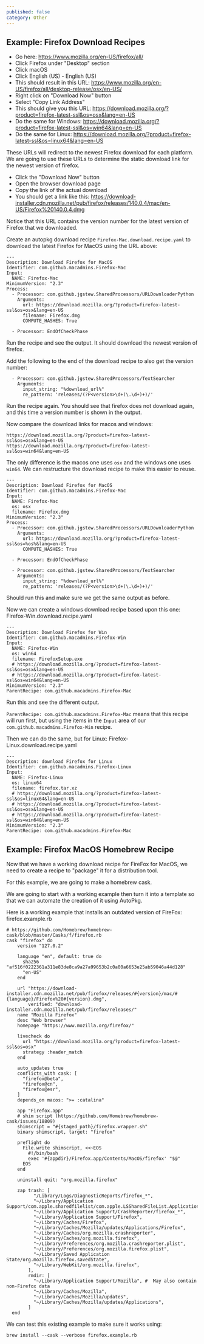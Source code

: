 ```yaml
---
published: false
category: Other
---
```


## Example: Firefox Download Recipes

- Go here: https://www.mozilla.org/en-US/firefox/all/
- Click Firefox under "Desktop" section
- Click macOS
- Click English (US) - English (US)
- This should result in this URL: https://www.mozilla.org/en-US/firefox/all/desktop-release/osx/en-US/
- Right click on "Download Now" button
- Select "Copy Link Address"
- This should give you this URL: https://download.mozilla.org/?product=firefox-latest-ssl&os=osx&lang=en-US
- Do the same for Windows: https://download.mozilla.org/?product=firefox-latest-ssl&os=win64&lang=en-US
- Do the same for Linux: https://download.mozilla.org/?product=firefox-latest-ssl&os=linux64&lang=en-US

These URLs will redirect to the newest Firefox download for each platform. We are going to use these URLs to determine the static download link for the newest version of firefox.

- Click the "Download Now" button
- Open the browser download page
- Copy the link of the actual download
- You should get a link like this: https://download-installer.cdn.mozilla.net/pub/firefox/releases/140.0.4/mac/en-US/Firefox%20140.0.4.dmg

Notice that this URL contains the version number for the latest version of Firefox that we downloaded.

Create an autopkg download recipe `Firefox-Mac.download.recipe.yaml` to download the latest Firefox for MacOS using the URL above:

```
---
Description: Download Firefox for MacOS
Identifier: com.github.macadmins.Firefox-Mac
Input:
  NAME: Firefox-Mac
MinimumVersion: "2.3"
Process:
  - Processor: com.github.jgstew.SharedProcessors/URLDownloaderPython
    Arguments:
      url: https://download.mozilla.org/?product=firefox-latest-ssl&os=osx&lang=en-US
      filename: Firefox.dmg
      COMPUTE_HASHES: True

  - Processor: EndOfCheckPhase
```

Run the recipe and see the output. It should download the newest version of firefox.

Add the following to the end of the download recipe to also get the version number:

```
  - Processor: com.github.jgstew.SharedProcessors/TextSearcher
    Arguments:
      input_string: "%download_url%"
      re_pattern: 'releases/(?P<version>\d+(\.\d+)+)/'
```

Run the recipe again. You should see that firefox does not download again, and this time a version number is shown in the output.

Now compare the download links for macos and windows:

```
https://download.mozilla.org/?product=firefox-latest-ssl&os=osx&lang=en-US
https://download.mozilla.org/?product=firefox-latest-ssl&os=win64&lang=en-US
```

The only difference is the macos one uses `osx` and the windows one uses `win64`. We can restructure the download recipe to make this easier to reuse.

```
---
Description: Download Firefox for MacOS
Identifier: com.github.macadmins.Firefox-Mac
Input:
  NAME: Firefox-Mac
  os: osx
  filename: Firefox.dmg
MinimumVersion: "2.3"
Process:
  - Processor: com.github.jgstew.SharedProcessors/URLDownloaderPython
    Arguments:
      url: https://download.mozilla.org/?product=firefox-latest-ssl&os=%os%&lang=en-US
      COMPUTE_HASHES: True

  - Processor: EndOfCheckPhase

  - Processor: com.github.jgstew.SharedProcessors/TextSearcher
    Arguments:
      input_string: "%download_url%"
      re_pattern: 'releases/(?P<version>\d+(\.\d+)+)/'
```

Should run this and make sure we get the same output as before.

Now we can create a windows download recipe based upon this one: Firefox-Win.download.recipe.yaml

```
---
Description: Download Firefox for Win
Identifier: com.github.macadmins.Firefox-Win
Input:
  NAME: Firefox-Win
  os: win64
  filename: FirefoxSetup.exe
  # https://download.mozilla.org/?product=firefox-latest-ssl&os=osx&lang=en-US
  # https://download.mozilla.org/?product=firefox-latest-ssl&os=win64&lang=en-US
MinimumVersion: "2.3"
ParentRecipe: com.github.macadmins.Firefox-Mac
```

Run this and see the different output.

`ParentRecipe: com.github.macadmins.Firefox-Mac` means that this recipe will run first, but using the items in the `Input` area of our `com.github.macadmins.Firefox-Win` recipe.

Then we can do the same, but for Linux: Firefox-Linux.download.recipe.yaml

```
---
Description: download Firefox for Linux
Identifier: com.github.macadmins.Firefox-Linux
Input:
  NAME: Firefox-Linux
  os: linux64
  filename: firefox.tar.xz
  # https://download.mozilla.org/?product=firefox-latest-ssl&os=linux64&lang=en-US
  # https://download.mozilla.org/?product=firefox-latest-ssl&os=osx&lang=en-US
  # https://download.mozilla.org/?product=firefox-latest-ssl&os=win64&lang=en-US
MinimumVersion: "2.3"
ParentRecipe: com.github.macadmins.Firefox-Mac
```


## Example: Firefox MacOS Homebrew Recipe

Now that we have a working download recipe for FireFox for MacOS, we need to create a recipe to "package" it for a distribution tool.

For this example, we are going to make a homebrew cask.

We are going to start with a working example then turn it into a template so that we can automate the creation of it using AutoPkg.

Here is a working example that installs an outdated version of FireFox: firefox.example.rb

```
# https://github.com/Homebrew/homebrew-cask/blob/master/Casks/f/firefox.rb
cask "firefox" do
    version "127.0.2"

    language "en", default: true do
      sha256 "af516f0222361a311e83de8ca9a27a99653b2c0a00a6653e25ab59046a44d128"
      "en-US"
    end

    url "https://download-installer.cdn.mozilla.net/pub/firefox/releases/#{version}/mac/#{language}/Firefox%20#{version}.dmg",
        verified: "download-installer.cdn.mozilla.net/pub/firefox/releases/"
    name "Mozilla Firefox"
    desc "Web browser"
    homepage "https://www.mozilla.org/firefox/"

    livecheck do
      url "https://download.mozilla.org/?product=firefox-latest-ssl&os=osx"
      strategy :header_match
    end

    auto_updates true
    conflicts_with cask: [
      "firefox@beta",
      "firefox@cn",
      "firefox@esr",
    ]
    depends_on macos: ">= :catalina"

    app "Firefox.app"
    # shim script (https://github.com/Homebrew/homebrew-cask/issues/18809)
    shimscript = "#{staged_path}/firefox.wrapper.sh"
    binary shimscript, target: "firefox"

    preflight do
      File.write shimscript, <<~EOS
        #!/bin/bash
        exec '#{appdir}/Firefox.app/Contents/MacOS/firefox' "$@"
      EOS
    end

    uninstall quit: "org.mozilla.firefox"

    zap trash: [
          "/Library/Logs/DiagnosticReports/firefox_*",
          "~/Library/Application Support/com.apple.sharedfilelist/com.apple.LSSharedFileList.ApplicationRecentDocuments/org.mozilla.firefox.sfl*",
          "~/Library/Application Support/CrashReporter/firefox_*",
          "~/Library/Application Support/Firefox",
          "~/Library/Caches/Firefox",
          "~/Library/Caches/Mozilla/updates/Applications/Firefox",
          "~/Library/Caches/org.mozilla.crashreporter",
          "~/Library/Caches/org.mozilla.firefox",
          "~/Library/Preferences/org.mozilla.crashreporter.plist",
          "~/Library/Preferences/org.mozilla.firefox.plist",
          "~/Library/Saved Application State/org.mozilla.firefox.savedState",
          "~/Library/WebKit/org.mozilla.firefox",
        ],
        rmdir: [
          "~/Library/Application Support/Mozilla", #  May also contain non-Firefox data
          "~/Library/Caches/Mozilla",
          "~/Library/Caches/Mozilla/updates",
          "~/Library/Caches/Mozilla/updates/Applications",
        ]
  end
```

We can test this existing example to make sure it works using:

`brew install --cask --verbose firefox.example.rb`
